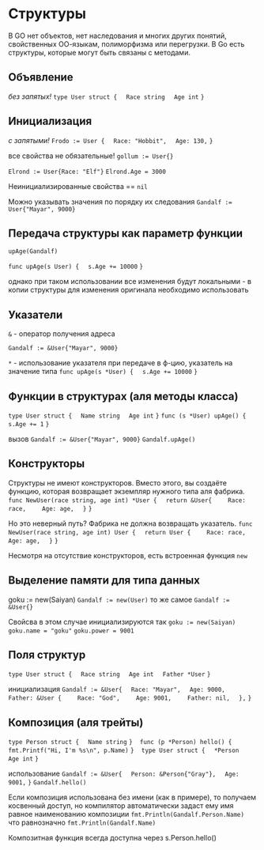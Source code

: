 # Структуры

В GO нет объектов, нет наследования и многих других понятий, свойственных ОО-языкам, полиморфизма или перегрузки.
В Go есть структуры, которые могут быть связаны с методами.

## Объявление
*без запятых!*
`type User struct {`
`  Race string`
`  Age int`
`}`

## Инициализация
*с запятыми!*
`Frodo := User {`
`  Race: "Hobbit",`
`  Age: 130,`
`}`

все свойства не обязательные!
`gollum := User{}`

`Elrond := User{Race: "Elf"}`
`Elrond.Age = 3000`

Неинициализированные свойства == `nil`

Можно указывать значения по порядку их следования
`Gandalf := User{"Mayar", 9000}`

## Передача структуры как параметр функции
`upAge(Gandalf)`

`func upAge(s User) {`
`  s.Age += 10000`
`}`

однако при таком использовании все изменения будут локальными - в копии структуры
для изменения оригинала необходимо использовать

## Указатели
`&` - оператор получения адреса

`Gandalf := &User{"Mayar", 9000}`

`*` - использование указателя при передаче в ф-цию, указатель на значение типа
`func upAge(s *User) {`
`  s.Age += 10000`
`}`

## Функции в структурах (аля методы класса)
`type User struct {`
`  Name string`
`  Age int`
`}`
`func (s *User) upAge() {`
`  s.Age += 1`
`}`

вызов
`Gandalf := &User{"Mayar", 9000}`
`Gandalf.upAge()`

## Конструкторы
Структуры не имеют конструкторов. Вместо этого, вы создаёте функцию, которая возвращает экземпляр нужного типа аля фабрика.
`func NewUser(race string, age int) *User {`
`  return &User{`
`    Race: race,`
`    Age: age,`
`  }`
`}`

Но это неверный путь? Фабрика не должна возвращать указатель.
`func NewUser(race string, age int) User {`
`  return User {`
`    Race: race,`
`    Age: age,`
`  }`
`}`

Несмотря на отсутствие конструкторов, есть встроенная функция `new`

## Выделение памяти для типа данных

goku := new(Saiyan)
`Gandalf := new(User)`
то же самое
`Gandalf := &User{}`

Свойсва в этом случае инициализируются так
`goku := new(Saiyan)`
`goku.name = "goku"`
`goku.power = 9001`

## Поля структур

`type User struct {`
`  Race string`
`  Age int`
`  Father *User`
`}`

инициализация
`Gandalf := &User{`
`  Race: "Mayar",`
`  Age: 9000,`
`  Father: &User {`
`    Race: "God",`
`    Age: 9001,`
`    Father: nil,`
`  },`
`}`

## Композиция (аля трейты)

`type Person struct {`
`  Name string`
`}`
` `
`func (p *Person) hello() {`
`  fmt.Printf("Hi, I'm %s\n", p.Name)`
`}`
` `
`type User struct {`
`  *Person`
`  Age int`
`}`

использование
`Gandalf := &User{`
`  Person: &Person{"Gray"},`
`  Age: 9001,`
`}`
`Gandalf.hello()`

Если композиция использована без имени (как в примере), то получаем косвенный доступ, но компилятор автоматически задаст ему имя равное наименованию композиции
`fmt.Println(Gandalf.Person.Name)`
что равнозначно
`fmt.Println(Gandalf.Name)`

Композитная функция всегда доступна через s.Person.hello()